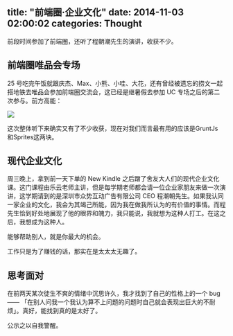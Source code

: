title: "前端圈·企业文化"
date: 2014-11-03 02:00:02
categories: Thought
---

前段时间参加了前端圈，还听了程朝潮先生的演讲，收获不少。
<!--more-->

前端圈唯品会专场
--------

25 号吃完午饭就跟庆杰、Max、小熊、小哇、大花，还有曾经被遗忘的捞文一起搭地铁去唯品会参加前端圈交流会，这已经是继暑假去参加 UC 专场之后的第二次参与。前方高能：

<img src="http://7xidng.com1.z0.glb.clouddn.com/VIP.jpg" class="full-image" />

这次整体听下来确实又有了不少收获，现在对我们而言最有用的应该是GruntJs 和Sprites这两块。 

现代企业文化
------

周三晚上，拿到前一天下单的 New Kindle 之后蹭了舍友大人们的现代企业文化课。这门课程由乐云老师主讲，但是每学期老师都会请一位企业家朋友来做一次演讲，这学期请到的是深圳市众势互动广告有限公司 CEO 程潮朝先生。如果我认同一家企业的文化，我会为其竭己所能，因为我在做我所认为的有价值的事情。而程先生恰到好处地展现了他的眼界和魄力，我只能说，我就想为这种人打工。在这之后，我想成为这种人。

能够帮助别人，就是你最大的机会。

工作只是为了赚钱的话，那实在是太太太无趣了。

思考面对
----

在前两天某次徒生不爽的情绪中沉思许久，我才找到了自己的性格上的一个 bug —— 「在别人问我一个我认为算不上问题的问题时自己就会表现出巨大的不耐烦」。真好，能找到真的是太好了。

公示之以自我警醒。 